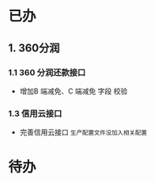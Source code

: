 # 已办

## 1. 360分润

### 1.1 360 分润还款接口

*  增加B 端减免、C 端减免 字段 校验

### 1.3  信用云接口

* 完善信用云接口 `生产配置文件没加入相关配置`

# 待办

